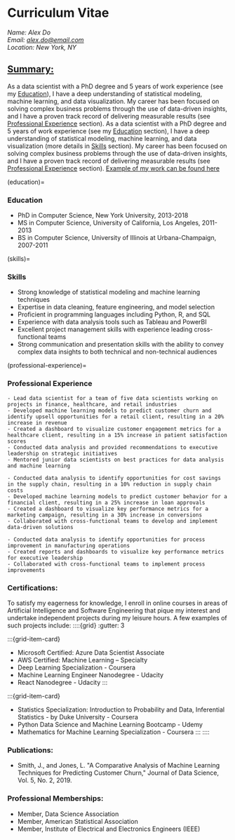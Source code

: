 # Curriculum Vitae

<em>Name: Alex Do </em>  
<em>Email: <u>alex.do@email.com</u></em>  
<em>Location: New York, NY</em>

## <u>Summary:</u>
As a data scientist with a PhD degree and 5 years of work experience (see my [Education](education)), I have a deep understanding of statistical modeling, machine learning, and data visualization. My career has been focused on solving complex business problems through the use of data-driven insights, and I have a proven track record of delivering measurable results (see [Professional Experience](professional-experience) section). As a data scientist with a PhD degree and 5 years of work experience (see my [Education](education) section), I have a deep understanding of statistical modeling, machine learning, and data visualization (more details in [Skills](skills) section). My career has been focused on solving complex business problems through the use of data-driven insights, and I have a proven track record of delivering measurable results (see [Professional Experience](professional-experience) section). [Example of my work can be found here](analysis_example.ipynb) 

(education)= 
### Education 
- PhD in Computer Science, New York University, 2013-2018
- MS in Computer Science, University of California, Los Angeles, 2011-2013
- BS in Computer Science, University of Illinois at Urbana-Champaign, 2007-2011

(skills)=
### Skills
- Strong knowledge of statistical modeling and machine learning techniques
- Expertise in data cleaning, feature engineering, and model selection
- Proficient in programming languages including Python, R, and SQL
- Experience with data analysis tools such as Tableau and PowerBI
- Excellent project management skills with experience leading cross-functional teams
- Strong communication and presentation skills with the ability to convey complex data insights to both technical and non-technical audiences

(professional-experience)=
### Professional Experience 
```{dropdown} <strong>Data Scientist, ABC Corporation, New York, NY, 2018-present</strong>
- Lead data scientist for a team of five data scientists working on projects in finance, healthcare, and retail industries
- Developed machine learning models to predict customer churn and identify upsell opportunities for a retail client, resulting in a 20% increase in revenue
- Created a dashboard to visualize customer engagement metrics for a healthcare client, resulting in a 15% increase in patient satisfaction scores
- Conducted data analysis and provided recommendations to executive leadership on strategic initiatives
- Mentored junior data scientists on best practices for data analysis and machine learning
```

```{dropdown} <strong>Data Scientist, XYZ Corporation, Los Angeles, CA, 2016-2018</strong>
- Conducted data analysis to identify opportunities for cost savings in the supply chain, resulting in a 10% reduction in supply chain costs
- Developed machine learning models to predict customer behavior for a financial client, resulting in a 25% increase in loan approvals
- Created a dashboard to visualize key performance metrics for a marketing campaign, resulting in a 30% increase in conversions
- Collaborated with cross-functional teams to develop and implement data-driven solutions
```

```{dropdown} <strong>Data Analyst, DEF Corporation, Urbana-Champaign, IL, 2011-2016</strong>
- Conducted data analysis to identify opportunities for process improvement in manufacturing operations
- Created reports and dashboards to visualize key performance metrics for executive leadership
- Collaborated with cross-functional teams to implement process improvements
```
### Certifications:
To satisfy my eagerness for knowledge, I enroll in online courses in areas of Artificial Intelligence and Software Engineering that pique my interest and undertake independent projects during my leisure hours. A few examples of such projects include:
::::{grid}
:gutter: 3

:::{grid-item-card} 
- Microsoft Certified: Azure Data Scientist Associate
- AWS Certified: Machine Learning – Specialty
- Deep Learning Specialization - Coursera
- Machine Learning Engineer Nanodegree - Udacity
- React Nanodegree - Udacity
:::

:::{grid-item-card} 	
- Statistics Specialization: Introduction to Probability and Data, Inferential Statistics - by Duke University - Coursera
- Python Data Science and Machine Learning Bootcamp - Udemy
- Mathematics for Machine Learning Specialization - Coursera
:::
::::


### Publications:
- Smith, J., and Jones, L. "A Comparative Analysis of Machine Learning Techniques for Predicting Customer Churn," Journal of Data Science, Vol. 5, No. 2, 2019.

### Professional Memberships:
- Member, Data Science Association
- Member, American Statistical Association
- Member, Institute of Electrical and Electronics Engineers (IEEE)
